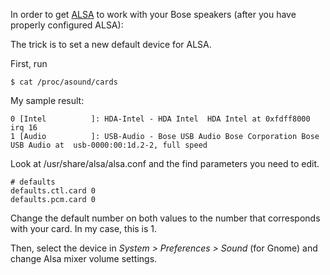 In order to get [ALSA](/index.php/ALSA "ALSA") to work with your Bose speakers (after you have properly configured ALSA):

The trick is to set a new default device for ALSA.

First, run

```
$ cat /proc/asound/cards

```

My sample result:

```
0 [Intel          ]: HDA-Intel - HDA Intel  HDA Intel at 0xfdff8000 irq 16
1 [Audio          ]: USB-Audio - Bose USB Audio Bose Corporation Bose USB Audio at  usb-0000:00:1d.2-2, full speed

```

Look at /usr/share/alsa/alsa.conf and the find parameters you need to edit.

```
# defaults
defaults.ctl.card 0
defaults.pcm.card 0

```

Change the default number on both values to the number that corresponds with your card. In my case, this is 1.

Then, select the device in _System > Preferences > Sound_ (for Gnome) and change Alsa mixer volume settings.